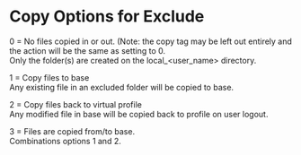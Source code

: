 # Copy Options for Exclude
0 = No files copied in or out. (Note: the copy tag may be left out entirely and the action will be the same as setting to 0.  
Only the folder(s) are created on the local_<user_name> directory.  
  
1 = Copy files to base  
Any existing file in an excluded folder will be copied to base.  
  
2 = Copy files back to virtual profile  
Any modified file in base will be copied back to profile on user logout.  
  
3 = Files are copied from/to base.  
Combinations options 1 and 2. 
